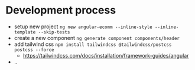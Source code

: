 # Development process

- setup new project
  `ng new angular-ecomm --inline-style --inline-template --skip-tests`
- create a new component
  `ng generate component components/header`
- add tailwind css
  `npm install tailwindcss @tailwindcss/postcss postcss --force`
    - https://tailwindcss.com/docs/installation/framework-guides/angular
- ..
